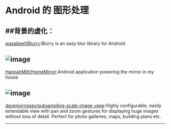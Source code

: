 
# Android 的 图形处理

##背景的虚化：
---
[wasabeef/Blurry](https://github.com/wasabeef/Blurry):Blurry is an easy blur library for Android

![image](https://github.com/wasabeef/Blurry/blob/master/art/blurry.gif)     
---
[HannahMitt/HomeMirror](https://github.com/HannahMitt/HomeMirror):Android application powering the mirror in my house

![image](https://github.com/HannahMitt/HomeMirror/blob/master/design/IMG_20150825_191621.jpg)     
---
[davemorrissey/subsampling-scale-image-view](https://github.com/davemorrissey/subsampling-scale-image-view):Highly configurable, easily extendable view with pan and zoom gestures for displaying huge images without loss of detail. Perfect for photo galleries, maps, building plans etc.
 
---


